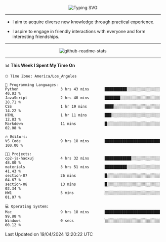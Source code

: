 <p align="center">
  <img src="https://readme-typing-svg.demolab.com?font=Fira+Code&weight=500&size=32&duration=2500&pause=1600&center=true&vCenter=true&random=false&width=1024&height=64&lines=Hi+there+%F0%9F%91%8B;I'm+delighted+you+could+make+it+here+%F0%9F%8E%89;I'm+Harry%2C+a+college+student+still+finding+my+way" alt="Typing SVG" />
</p>


---


- I aim to acquire diverse new knowledge through practical experience.

- I aspire to engage in friendly interactions with everyone and form interesting friendships.


---


<p align="center">
  <img src="https://github-readme-stats.vercel.app/api?username=Harry-Jing&show_icons=true" alt="github-readme-stats"/>
</p>


---

<!--START_SECTION:waka-->
📊 **This Week I Spent My Time On** 

```text
🕑︎ Time Zone: America/Los_Angeles

💬 Programming Languages: 
Python                   3 hrs 43 mins       ██████████░░░░░░░░░░░░░░░   40.03 % 
JavaScript               2 hrs 40 mins       ███████░░░░░░░░░░░░░░░░░░   28.71 % 
CSS                      1 hr 19 mins        ████░░░░░░░░░░░░░░░░░░░░░   14.22 % 
HTML                     1 hr 11 mins        ███░░░░░░░░░░░░░░░░░░░░░░   12.83 % 
Markdown                 11 mins             █░░░░░░░░░░░░░░░░░░░░░░░░   02.08 % 

🔥 Editors: 
VS Code                  9 hrs 18 mins       █████████████████████████   100.00 % 

🐱‍💻 Projects: 
cp2-js-haoxuj            4 hrs 32 mins       ████████████░░░░░░░░░░░░░   48.80 % 
materials                3 hrs 51 mins       ██████████░░░░░░░░░░░░░░░   41.43 % 
section-07               26 mins             █░░░░░░░░░░░░░░░░░░░░░░░░   04.67 % 
section-08               13 mins             █░░░░░░░░░░░░░░░░░░░░░░░░   02.34 % 
HW1                      5 mins              ░░░░░░░░░░░░░░░░░░░░░░░░░   01.07 % 

💻 Operating System: 
Mac                      9 hrs 18 mins       █████████████████████████   99.88 % 
Windows                  0 secs              ░░░░░░░░░░░░░░░░░░░░░░░░░   00.12 % 
```


 Last Updated on 19/04/2024 12:20:22 UTC
<!--END_SECTION:waka-->
